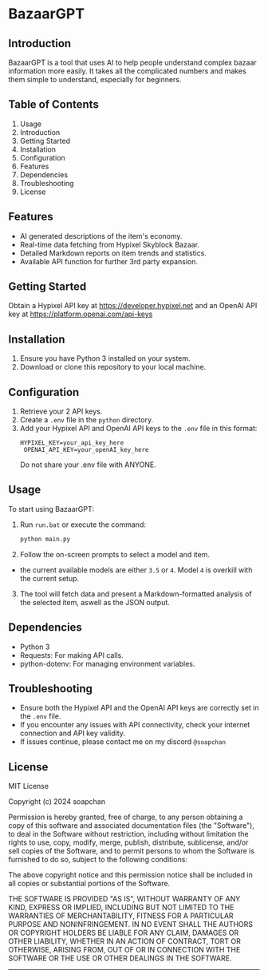 
# BazaarGPT

## Introduction

BazaarGPT is a tool that uses AI to help people understand complex bazaar information more easily. It takes all the complicated numbers and makes them simple to understand, especially for beginners.
## Table of Contents

1. Usage
2. Introduction
3. Getting Started
4. Installation
5. Configuration
6. Features
7. Dependencies
8. Troubleshooting
9. License

## Features

- AI generated descriptions of the item's economy.
- Real-time data fetching from Hypixel Skyblock Bazaar.
- Detailed Markdown reports on item trends and statistics.
- Available API function for further 3rd party expansion.

## Getting Started

Obtain a Hypixel API key at https://developer.hypixel.net and an OpenAI API key at https://platform.openai.com/api-keys

## Installation

1. Ensure you have Python 3 installed on your system.
2. Download or clone this repository to your local machine.

## Configuration

1. Retrieve your 2 API keys.
2. Create a `.env` file in the `python` directory.
3. Add your Hypixel API and OpenAI API keys to the `.env` file in this format:
   ```
   HYPIXEL_KEY=your_api_key_here
    OPENAI_API_KEY=your_openAI_key_here
   ```
   Do not share your .env file with ANYONE.

## Usage

To start using BazaarGPT:

1. Run `run.bat` or execute the command:
   ```bash
   python main.py
   ```
2. Follow the on-screen prompts to select a model and item.
- the current available models are either `3.5` or `4`. Model `4` is overkill with the current setup.
3. The tool will fetch data and present a Markdown-formatted analysis of the selected item, aswell as the JSON output.

## Dependencies

- Python 3
- Requests: For making API calls.
- python-dotenv: For managing environment variables.

## Troubleshooting

- Ensure both the Hypixel API and the OpenAI API keys are correctly set in the `.env` file.
- If you encounter any issues with API connectivity, check your internet connection and API key validity.
- If issues continue, please contact me on my discord  `@soapchan`

## License

MIT License

Copyright (c) 2024 soapchan

Permission is hereby granted, free of charge, to any person obtaining a copy
of this software and associated documentation files (the "Software"), to deal
in the Software without restriction, including without limitation the rights
to use, copy, modify, merge, publish, distribute, sublicense, and/or sell
copies of the Software, and to permit persons to whom the Software is
furnished to do so, subject to the following conditions:

The above copyright notice and this permission notice shall be included in all
copies or substantial portions of the Software.

THE SOFTWARE IS PROVIDED "AS IS", WITHOUT WARRANTY OF ANY KIND, EXPRESS OR
IMPLIED, INCLUDING BUT NOT LIMITED TO THE WARRANTIES OF MERCHANTABILITY,
FITNESS FOR A PARTICULAR PURPOSE AND NONINFRINGEMENT. IN NO EVENT SHALL THE
AUTHORS OR COPYRIGHT HOLDERS BE LIABLE FOR ANY CLAIM, DAMAGES OR OTHER
LIABILITY, WHETHER IN AN ACTION OF CONTRACT, TORT OR OTHERWISE, ARISING FROM,
OUT OF OR IN CONNECTION WITH THE SOFTWARE OR THE USE OR OTHER DEALINGS IN THE
SOFTWARE.

---

